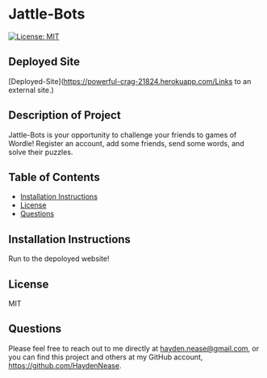# Jattle-Bots
  [![License: MIT](https://img.shields.io/badge/License-MIT-yellow.svg)](https://opensource.org/licenses/MIT)

  ## Deployed Site
  [Deployed-Site](https://powerful-crag-21824.herokuapp.com/Links to an external site.)

  ## Description of Project
  Jattle-Bots is your opportunity to challenge your friends to games of Wordle! Register an account, add some friends, send some words, and solve their puzzles.

  ## Table of Contents
  - [Installation Instructions](#installation-instructions)
  - [License](#license)
  - [Questions](#questions)
   
  ## Installation Instructions
  Run to the depoloyed website!
    
  ## License
  MIT

  ## Questions
  Please feel free to reach out to me directly at hayden.nease@gmail.com, or you can find this project and others at my GitHub account, https://github.com/HaydenNease.